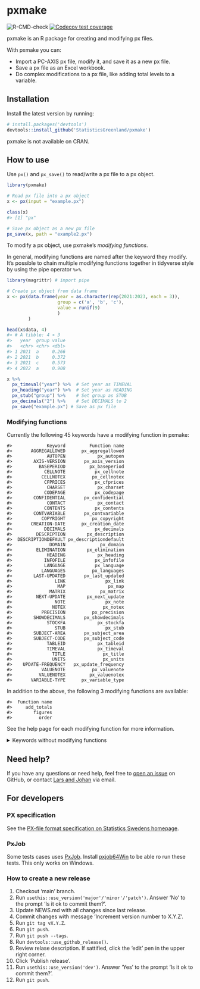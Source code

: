
<!-- README.md is generated from README.Rmd. Please edit that file -->

# pxmake

<!-- badges: start -->

![R-CMD-check](https://github.com/StatisticsGreenland/pxmake/actions/workflows/R-CMD-check.yml/badge.svg)
[![Codecov test
coverage](https://codecov.io/gh/StatisticsGreenland/pxmake/branch/main/graph/badge.svg)](https://app.codecov.io/gh/StatisticsGreenland/pxmake?branch=main)
<!-- badges: end -->

pxmake is an R package for creating and modifying px files.

With pxmake you can:

- Import a PC-AXIS px file, modify it, and save it as a new px file.
- Save a px file as an Excel workbook.
- Do complex modifications to a px file, like adding total levels to a
  variable.

## Installation

Install the latest version by running:

``` r
# install.packages('devtools')
devtools::install_github('StatisticsGreenland/pxmake')
```

pxmake is not available on CRAN.

## How to use

Use `px()` and `px_save()` to read/write a px file to a px object.

``` r
library(pxmake)

# Read px file into a px object
x <- px(input = "example.px")

class(x)
#> [1] "px"

# Save px object as a new px file
px_save(x, path = "example2.px")
```

To modify a px object, use pxmake’s *modifying functions*.

In general, modifying functions are named after the keyword they modify.
It’s possible to chain multiple modifying functions together in
tidyverse style by using the pipe operator `%>%`.

``` r
library(magrittr) # import pipe

# Create px object from data frame
x <- px(data.frame(year = as.character(rep(2021:2023, each = 3)), 
                   group = c('a', 'b', 'c'), 
                   value = runif(9)
                   )
        ) 

head(x$data, 4)
#> # A tibble: 4 × 3
#>   year  group value
#>   <chr> <chr> <dbl>
#> 1 2021  a     0.266
#> 2 2021  b     0.372
#> 3 2021  c     0.573
#> 4 2022  a     0.908

x %>% 
  px_timeval("year") %>%  # Set year as TIMEVAL
  px_heading("year") %>%  # Set year as HEADING
  px_stub("group") %>%    # Set group as STUB
  px_decimals("2") %>%    # Set DECIMALS to 2
  px_save("example.px") # Save as px file
```

### Modifying functions

Currently the following 45 keywords have a modifying function in pxmake:

    #>             Keyword         Function name
    #>       AGGREGALLOWED      px_aggregallowed
    #>             AUTOPEN            px_autopen
    #>        AXIS-VERSION       px_axis_version
    #>          BASEPERIOD         px_baseperiod
    #>            CELLNOTE           px_cellnote
    #>           CELLNOTEX          px_cellnotex
    #>            CFPRICES           px_cfprices
    #>             CHARSET            px_charset
    #>            CODEPAGE           px_codepage
    #>        CONFIDENTIAL       px_confidential
    #>             CONTACT            px_contact
    #>            CONTENTS           px_contents
    #>        CONTVARIABLE       px_contvariable
    #>           COPYRIGHT          px_copyright
    #>       CREATION-DATE      px_creation_date
    #>            DECIMALS           px_decimals
    #>         DESCRIPTION        px_description
    #>  DESCRIPTIONDEFAULT px_descriptiondefault
    #>              DOMAIN             px_domain
    #>         ELIMINATION        px_elimination
    #>             HEADING            px_heading
    #>            INFOFILE           px_infofile
    #>            LANGUAGE           px_language
    #>           LANGUAGES          px_languages
    #>        LAST-UPDATED       px_last_updated
    #>                LINK               px_link
    #>                 MAP                px_map
    #>              MATRIX             px_matrix
    #>         NEXT-UPDATE        px_next_update
    #>                NOTE               px_note
    #>               NOTEX              px_notex
    #>           PRECISION          px_precision
    #>        SHOWDECIMALS       px_showdecimals
    #>             STOCKFA            px_stockfa
    #>                STUB               px_stub
    #>        SUBJECT-AREA       px_subject_area
    #>        SUBJECT-CODE       px_subject_code
    #>             TABLEID            px_tableid
    #>             TIMEVAL            px_timeval
    #>               TITLE              px_title
    #>               UNITS              px_units
    #>    UPDATE-FREQUENCY   px_update_frequency
    #>           VALUENOTE          px_valuenote
    #>          VALUENOTEX         px_valuenotex
    #>       VARIABLE-TYPE      px_variable_type

In addition to the above, the following 3 modifying functions are
available:

    #>  Function name
    #>     add_totals
    #>        figures
    #>          order

See the help page for each modifying function for more information.

<details>
<summary>
Keywords without modifying functions
</summary>

These 39 keywords currently doesn’t have a modifying function, but can
be implemented.

    #>              Keyword          Function name Priority Complexity
    #>         ATTRIBUTE-ID        px_attribute_id                    
    #>       ATTRIBUTE-TEXT      px_attribute_text                    
    #>           ATTRIBUTES          px_attributes                    
    #>                 DATA                px_data       **       Easy
    #>             DATABASE            px_database                    
    #>             DATANOTE            px_datanote                    
    #>         DATANOTECELL        px_datanotecell                    
    #>          DATANOTESUM         px_datanotesum                    
    #>          DATASYMBOL1         px_datasymbol1                    
    #>          DATASYMBOL2         px_datasymbol2                    
    #>          DATASYMBOL3         px_datasymbol3                    
    #>          DATASYMBOL4         px_datasymbol4                    
    #>          DATASYMBOL5         px_datasymbol5                    
    #>          DATASYMBOL6         px_datasymbol6                    
    #>        DATASYMBOLNIL       px_datasymbolnil                    
    #>        DATASYMBOLSUM       px_datasymbolsum                    
    #>               DAYADJ              px_dayadj                    
    #>        DEFAULT-GRAPH       px_default_graph                    
    #>       DIRECTORY-PATH      px_directory_path                    
    #>         DOUBLECOLUMN        px_doublecolumn                    
    #>      FIRST-PUBLISHED     px_first_published                    
    #>          HIERARCHIES         px_hierarchies                    
    #>      HIERARCHYLEVELS     px_hierarchylevels                    
    #>  HIERARCHYLEVELSOPEN px_hierarchylevelsopen                    
    #>       HIERARCHYNAMES      px_hierarchynames                    
    #>                 INFO                px_info                    
    #>                 KEYS                px_keys                    
    #>              META-ID             px_meta_id                    
    #>  OFFICIAL-STATISTICS px_official_statistics                    
    #>          PARTITIONED         px_partitioned                    
    #>             PRESTEXT            px_prestext                    
    #>            PX-SERVER           px_px_server                    
    #>            REFPERIOD           px_refperiod                    
    #>             ROUNDING            px_rounding                    
    #>              SEASADJ             px_seasadj                    
    #>               SOURCE              px_source       **     Medium
    #>               SURVEY              px_survey                    
    #>             SYNONYMS            px_synonyms                    
    #>               VALUES              px_values       **       Hard

Finally these 2 keywords will not have a modifying function, because
they are automatically determined by the data.

    #>       Keyword
    #>         CODES
    #>  VARIABLECODE

</details>

## Need help?

If you have any questions or need help, feel free to [open an
issue](https://github.com/StatisticsGreenland/pxmake/issues/new) on
GitHub, or contact [Lars and
Johan](https://github.com/StatisticsGreenland/pxmake/graphs/contributors)
via email.

## For developers

### PX specification

See the [PX-file format specification on Statistics Swedens
homepage](https://www.scb.se/globalassets/vara-tjanster/px-programmen/px-file_format_specification_2013.pdf).

### PxJob

Some tests cases uses
[PxJob](https://www.stat.fi/tup/tilastotietokannat/px-tuoteperhe_en.html).
Install [pxjob64Win](https://github.com/StatisticsGreenland/pxjob64Win)
to be able ro run these tests. This only works on Windows.

### How to create a new release

1.  Checkout ‘main’ branch.
2.  Run `usethis::use_version('major'/'minor'/'patch')`. Answer ‘No’ to
    the prompt ‘Is it ok to commit them?’.
3.  Update NEWS.md with all changes since last release.
4.  Commit changes with message ‘Increment version number to X.Y.Z’.
5.  Run `git tag vX.Y.Z`.
6.  Run `git push`.
7.  Run `git push --tags`.
8.  Run `devtools::use_github_release()`.
9.  Review relase description. If sattified, click the ‘edit’ pen in the
    upper right corner.
10. Click ‘Publish release’.
11. Run `usethis::use_version('dev')`. Answer ‘Yes’ to the prompt ‘Is it
    ok to commit them?’.
12. Run `git push`.
